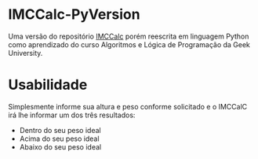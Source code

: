 # IMCCalc-PyVersion
Uma versão do repositório [IMCCalc](https://github.com/cfrans/IMCCalc) porém reescrita em linguagem Python como aprendizado do curso Algoritmos e Lógica de Programação da Geek University.

# Usabilidade
Simplesmente informe sua altura e peso conforme solicitado e o IMCCalC irá lhe informar um dos três resultados:
- Dentro do seu peso ideal
- Acima do seu peso ideal
- Abaixo do seu peso ideal
